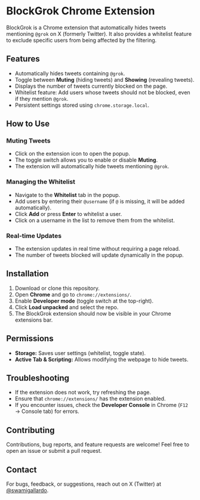 # BlockGrok Chrome Extension

BlockGrok is a Chrome extension that automatically hides tweets mentioning `@grok` on X (formerly Twitter). It also provides a whitelist feature to exclude specific users from being affected by the filtering.

## Features
- Automatically hides tweets containing `@grok`.
- Toggle between **Muting** (hiding tweets) and **Showing** (revealing tweets).
- Displays the number of tweets currently blocked on the page.
- Whitelist feature: Add users whose tweets should not be blocked, even if they mention `@grok`.
- Persistent settings stored using `chrome.storage.local`.

## How to Use
### Muting Tweets
- Click on the extension icon to open the popup.
- The toggle switch allows you to enable or disable **Muting**.
- The extension will automatically hide tweets mentioning `@grok`.

### Managing the Whitelist
- Navigate to the **Whitelist** tab in the popup.
- Add users by entering their `@username` (if `@` is missing, it will be added automatically).
- Click **Add** or press **Enter** to whitelist a user.
- Click on a username in the list to remove them from the whitelist.

### Real-time Updates
- The extension updates in real time without requiring a page reload.
- The number of tweets blocked will update dynamically in the popup.

## Installation
1. Download or clone this repository.
2. Open **Chrome** and go to `chrome://extensions/`.
3. Enable **Developer mode** (toggle switch at the top-right).
4. Click **Load unpacked** and select the repo.
5. The BlockGrok extension should now be visible in your Chrome extensions bar.

## Permissions
- **Storage:** Saves user settings (whitelist, toggle state).
- **Active Tab & Scripting:** Allows modifying the webpage to hide tweets.

## Troubleshooting
- If the extension does not work, try refreshing the page.
- Ensure that `chrome://extensions/` has the extension enabled.
- If you encounter issues, check the **Developer Console** in Chrome (`F12` → Console tab) for errors.

## Contributing
Contributions, bug reports, and feature requests are welcome! Feel free to open an issue or submit a pull request.

## Contact
For bugs, feedback, or suggestions, reach out on X (Twitter) at [@swamigallardo](https://x.com/swamigallardo).

